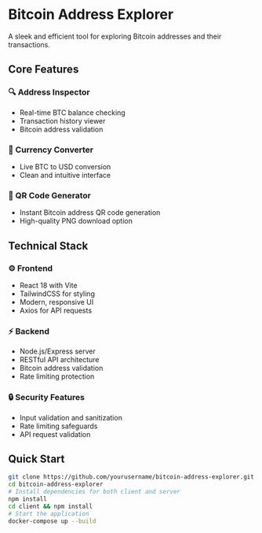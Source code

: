 # Bitcoin Address Explorer 

A sleek and efficient tool for exploring Bitcoin addresses and their transactions.

## Core Features

### 🔍 Address Inspector
- Real-time BTC balance checking
- Transaction history viewer
- Bitcoin address validation

### 💱 Currency Converter
- Live BTC to USD conversion
- Clean and intuitive interface

### 📲 QR Code Generator
- Instant Bitcoin address QR code generation
- High-quality PNG download option

## Technical Stack

### ⚙️ Frontend
- React 18 with Vite
- TailwindCSS for styling
- Modern, responsive UI
- Axios for API requests

### ⚡ Backend
- Node.js/Express server
- RESTful API architecture
- Bitcoin address validation
- Rate limiting protection

### 🔒 Security Features
- Input validation and sanitization
- Rate limiting safeguards
- API request validation

## Quick Start
```bash
git clone https://github.com/yourusername/bitcoin-address-explorer.git
cd bitcoin-address-explorer
# Install dependencies for both client and server
npm install
cd client && npm install
# Start the application
docker-compose up --build